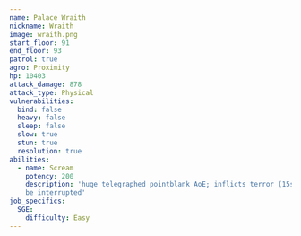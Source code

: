 ```yaml
---
name: Palace Wraith
nickname: Wraith
image: wraith.png
start_floor: 91
end_floor: 93
patrol: true
agro: Proximity
hp: 10403
attack_damage: 878
attack_type: Physical
vulnerabilities:
  bind: false
  heavy: false
  sleep: false
  slow: true
  stun: true
  resolution: true
abilities:
  - name: Scream
    potency: 200
    description: 'huge telegraphed pointblank AoE; inflicts terror (15s); can
    be interrupted'
job_specifics:
  SGE:
    difficulty: Easy
---
```

